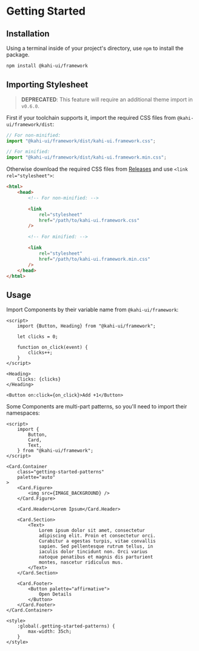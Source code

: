 # Getting Started

## Installation

Using a terminal inside of your project's directory, use `npm` to install the package.

```bash
npm install @kahi-ui/framework
```

## Importing Stylesheet

> **DEPRECATED**: This feature will require an additional theme import in `v0.6.0`.

First if your toolchain supports it, import the required CSS files from `@kahi-ui/framework/dist`:

```javascript
// For non-minified:
import "@kahi-ui/framework/dist/kahi-ui.framework.css";

// For minified:
import "@kahi-ui/framework/dist/kahi-ui.framework.min.css";
```

Otherwise download the required CSS files from [Releases](https://github.com/novacbn/kahi-ui/releases/latest) and use `<link rel="stylesheet">`:

```html
<html>
    <head>
        <!-- For non-minified: -->

        <link
            rel="stylesheet"
            href="/path/to/kahi-ui.framework.css"
        />

        <!-- For minified: -->

        <link
            rel="stylesheet"
            href="/path/to/kahi-ui.framework.min.css"
        />
    </head>
</html>
```

## Usage

Import Components by their variable name from `@kahi-ui/framework`:

```svelte {title="Getting Started Usage" mode="repl"}
<script>
    import {Button, Heading} from "@kahi-ui/framework";

    let clicks = 0;

    function on_click(event) {
        clicks++;
    }
</script>

<Heading>
    Clicks: {clicks}
</Heading>

<Button on:click={on_click}>Add +1</Button>
```

Some Components are multi-part patterns, so you'll need to import their namespaces:

```svelte {title="Getting Started Patterns" mode="repl"}
<script>
    import {
        Button,
        Card,
        Text,
    } from "@kahi-ui/framework";
</script>

<Card.Container
    class="getting-started-patterns"
    palette="auto"
>
    <Card.Figure>
        <img src={IMAGE_BACKGROUND} />
    </Card.Figure>

    <Card.Header>Lorem Ipsum</Card.Header>

    <Card.Section>
        <Text>
            Lorem ipsum dolor sit amet, consectetur
            adipiscing elit. Proin et consectetur orci.
            Curabitur a egestas turpis, vitae convallis
            sapien. Sed pellentesque rutrum tellus, in
            iaculis dolor tincidunt non. Orci varius
            natoque penatibus et magnis dis parturient
            montes, nascetur ridiculus mus.
        </Text>
    </Card.Section>

    <Card.Footer>
        <Button palette="affirmative">
            Open Details
        </Button>
    </Card.Footer>
</Card.Container>

<style>
    :global(.getting-started-patterns) {
        max-width: 35ch;
    }
</style>
```

